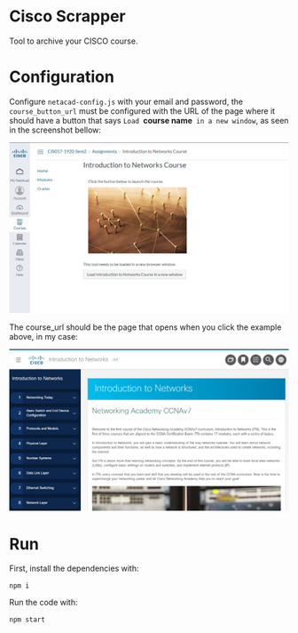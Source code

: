 # Cisco Scrapper

Tool to archive your CISCO course.

# Configuration

Configure `netacad-config.js` with your email and password, the `course_button_url` must be configured with the URL of the page where it should have a button that says `Load `**course name**` in a new window`, as seen in the screenshot bellow:

![load course page](./IMG/0.png)


The course_url should be the page that opens when you click the example above, in my case:

![course page](./IMG/1.png)

# Run 

First, install the dependencies with:

```
npm i
```

Run the code with:

```
npm start
```
